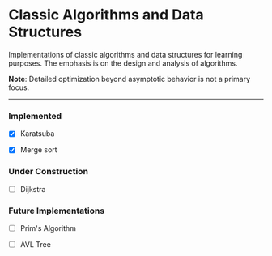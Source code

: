 # Classic Algorithms and Data Structures

Implementations of classic algorithms and data structures for learning purposes. The emphasis is on the design and analysis of algorithms.

**Note**: Detailed optimization beyond asymptotic behavior is not a primary focus.

---

### Implemented

- [x] Karatsuba
- [x] Merge sort


### Under Construction

- [ ] Dijkstra

### Future Implementations

- [ ] Prim's Algorithm
- [ ] AVL Tree



